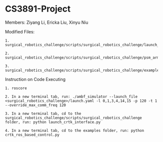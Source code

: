 # CS3891-Project

Members: Ziyang Li, Ericka Liu, Xinyu Niu

Modified Files:

	1. surgical_robotics_challenge/scripts/surgical_robotics_challenge/launch_crtk_interface.py
  
	2. surgical_robotics_challenge/scripts/surgical_robotics_challenge/psm_arm.py
  
	3. surgical_robotics_challenge/scripts/surgical_robotics_challenge/examples/crtk_ros_based_control.py

Instruction on Code Executing
	
	1. roscore
  
	2. In a new terminal tab, run: ./ambf_simulator --launch_file <surgical_robotics_challenge>/launch.yaml -l 0,1,3,4,14,15 -p 120 -t 1 --override_max_comm_freq 120
  
	3. In a new terminal tab, cd to the surgical_robotics_challenge/scripts/surgical_robotics_challenge folder, run: python launch_crtk_interface.py
  
	4. In a new terminal tab, cd to the examples folder, run: python crtk_ros_based_control.py

